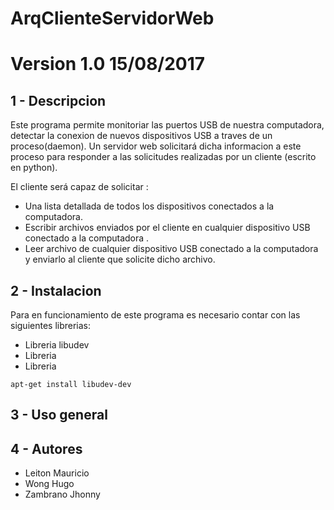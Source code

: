 ArqClienteServidorWeb 
======================

# Version 1.0 15/08/2017 

1 - Descripcion
---------------
Este programa permite monitoriar las puertos USB de nuestra computadora, detectar la conexion de nuevos dispositivos USB a traves de un proceso(daemon). 
Un servidor web solicitará dicha informacion a este proceso para responder a las solicitudes realizadas por un cliente (escrito en python).

El cliente será capaz de solicitar :

* Una lista detallada de todos los dispositivos conectados a la computadora.
* Escribir archivos enviados por el cliente en cualquier dispositivo USB conectado a la computadora .
* Leer archivo de cualquier dispositivo USB conectado a la computadora y enviarlo al cliente que solicite dicho archivo.



2 - Instalacion
----------------
Para en funcionamiento de este programa es necesario contar con las siguientes librerias:

* Libreria libudev
* Libreria
* Libreria 

```
apt-get install libudev-dev
```

3 - Uso general
----------------





4 - Autores
-----------

* Leiton Mauricio
* Wong Hugo
* Zambrano Jhonny
